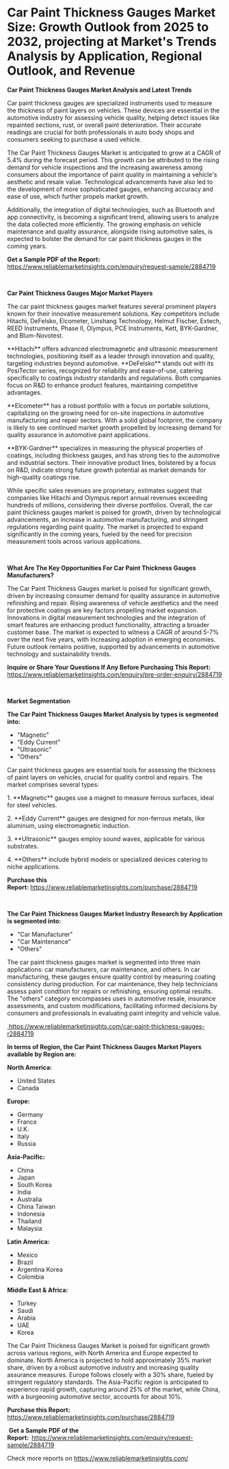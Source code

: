 <p><h1>Car Paint Thickness Gauges Market Size: Growth Outlook from 2025 to 2032, projecting at Market's Trends Analysis by Application, Regional Outlook, and Revenue</h1></p><p><strong>Car Paint Thickness Gauges Market Analysis and Latest Trends</strong></p>
<p><p>Car paint thickness gauges are specialized instruments used to measure the thickness of paint layers on vehicles. These devices are essential in the automotive industry for assessing vehicle quality, helping detect issues like repainted sections, rust, or overall paint deterioration. Their accurate readings are crucial for both professionals in auto body shops and consumers seeking to purchase a used vehicle.</p><p>The Car Paint Thickness Gauges Market is anticipated to grow at a CAGR of 5.4% during the forecast period. This growth can be attributed to the rising demand for vehicle inspections and the increasing awareness among consumers about the importance of paint quality in maintaining a vehicle's aesthetic and resale value. Technological advancements have also led to the development of more sophisticated gauges, enhancing accuracy and ease of use, which further propels market growth. </p><p>Additionally, the integration of digital technologies, such as Bluetooth and app connectivity, is becoming a significant trend, allowing users to analyze the data collected more efficiently. The growing emphasis on vehicle maintenance and quality assurance, alongside rising automotive sales, is expected to bolster the demand for car paint thickness gauges in the coming years.</p></p>
<p><strong>Get a Sample PDF of the Report:&nbsp;</strong> <a href="https://www.reliablemarketinsights.com/enquiry/request-sample/2884719?utm_campaign=3024&utm_medium=2&utm_source=Github&utm_content=ia&utm_term=13032025&utm_id=car-paint-thickness-gauges">https://www.reliablemarketinsights.com/enquiry/request-sample/2884719</a></p>
<p>&nbsp;</p>
<p><strong>Car Paint Thickness Gauges Major Market Players</strong></p>
<p><p>The car paint thickness gauges market features several prominent players known for their innovative measurement solutions. Key competitors include Hitachi, DeFelsko, Elcometer, Linshang Technology, Helmut Fischer, Extech, REED Instruments, Phase II, Olympus, PCE Instruments, Kett, BYK-Gardner, and Blum-Novotest. </p><p>**Hitachi** offers advanced electromagnetic and ultrasonic measurement technologies, positioning itself as a leader through innovation and quality, targeting industries beyond automotive. **DeFelsko** stands out with its PosiTector series, recognized for reliability and ease-of-use, catering specifically to coatings industry standards and regulations. Both companies focus on R&D to enhance product features, maintaining competitive advantages.</p><p>**Elcometer** has a robust portfolio with a focus on portable solutions, capitalizing on the growing need for on-site inspections in automotive manufacturing and repair sectors. With a solid global footprint, the company is likely to see continued market growth propelled by increasing demand for quality assurance in automotive paint applications.</p><p>**BYK-Gardner** specializes in measuring the physical properties of coatings, including thickness gauges, and has strong ties to the automotive and industrial sectors. Their innovative product lines, bolstered by a focus on R&D, indicate strong future growth potential as market demands for high-quality coatings rise.</p><p>While specific sales revenues are proprietary, estimates suggest that companies like Hitachi and Olympus report annual revenues exceeding hundreds of millions, considering their diverse portfolios. Overall, the car paint thickness gauges market is poised for growth, driven by technological advancements, an increase in automotive manufacturing, and stringent regulations regarding paint quality. The market is projected to expand significantly in the coming years, fueled by the need for precision measurement tools across various applications.</p></p>
<p>&nbsp;</p>
<p><strong>What Are The Key Opportunities For Car Paint Thickness Gauges Manufacturers?</strong></p>
<p><p>The Car Paint Thickness Gauges market is poised for significant growth, driven by increasing consumer demand for quality assurance in automotive refinishing and repair. Rising awareness of vehicle aesthetics and the need for protective coatings are key factors propelling market expansion. Innovations in digital measurement technologies and the integration of smart features are enhancing product functionality, attracting a broader customer base. The market is expected to witness a CAGR of around 5-7% over the next five years, with increasing adoption in emerging economies. Future outlook remains positive, supported by advancements in automotive technology and sustainability trends.</p></p>
<p><strong>Inquire or Share Your Questions If Any Before Purchasing This Report:</strong> <a href="https://www.reliablemarketinsights.com/enquiry/pre-order-enquiry/2884719?utm_campaign=3024&utm_medium=2&utm_source=Github&utm_content=ia&utm_term=13032025&utm_id=car-paint-thickness-gauges">https://www.reliablemarketinsights.com/enquiry/pre-order-enquiry/2884719</a></p>
<p>&nbsp;</p>
<p><strong>Market Segmentation</strong></p>
<p><strong>The Car Paint Thickness Gauges Market Analysis by types is segmented into:</strong></p>
<p><ul><li>"Magnetic"</li><li>"Eddy Current"</li><li>"Ultrasonic"</li><li>"Others"</li></ul></p>
<p><p>Car paint thickness gauges are essential tools for assessing the thickness of paint layers on vehicles, crucial for quality control and repairs. The market comprises several types: </p><p>1. **Magnetic** gauges use a magnet to measure ferrous surfaces, ideal for steel vehicles. </p><p>2. **Eddy Current** gauges are designed for non-ferrous metals, like aluminum, using electromagnetic induction. </p><p>3. **Ultrasonic** gauges employ sound waves, applicable for various substrates. </p><p>4. **Others** include hybrid models or specialized devices catering to niche applications.</p></p>
<p><strong>Purchase this Report:&nbsp;</strong><a href="https://www.reliablemarketinsights.com/purchase/2884719?utm_campaign=3024&utm_medium=2&utm_source=Github&utm_content=ia&utm_term=13032025&utm_id=car-paint-thickness-gauges">https://www.reliablemarketinsights.com/purchase/2884719</a></p>
<p>&nbsp;</p>
<p><strong>The Car Paint Thickness Gauges Market Industry Research by Application is segmented into:</strong></p>
<p><ul><li>"Car Manufacturer"</li><li>"Car Maintenance"</li><li>"Others"</li></ul></p>
<p><p>The car paint thickness gauges market is segmented into three main applications: car manufacturers, car maintenance, and others. In car manufacturing, these gauges ensure quality control by measuring coating consistency during production. For car maintenance, they help technicians assess paint condition for repairs or refinishing, ensuring optimal results. The "others" category encompasses uses in automotive resale, insurance assessments, and custom modifications, facilitating informed decisions by consumers and professionals in evaluating paint integrity and vehicle value.</p></p>
<p><a href="https://www.reliablemarketinsights.com/car-paint-thickness-gauges-r2884719?utm_campaign=3024&utm_medium=2&utm_source=Github&utm_content=ia&utm_term=13032025&utm_id=car-paint-thickness-gauges">&nbsp;https://www.reliablemarketinsights.com/car-paint-thickness-gauges-r2884719</a></p>
<p><strong>In terms of Region, the Car Paint Thickness Gauges Market Players available by Region are:</strong></p>
<p>
    <p> <strong> North America: </strong>
        <ul>
            <li>United States</li>
            <li>Canada</li>
        </ul>
        </p> 
    <p> <strong> Europe: </strong>
        <ul>
            <li>Germany</li>
            <li>France</li>
            <li>U.K.</li>
            <li>Italy</li>
            <li>Russia</li>
        </ul>
        </p> 
    <p> <strong> Asia-Pacific: </strong>
        <ul>
            <li>China</li>
            <li>Japan</li>
            <li>South Korea</li>
            <li>India</li>
            <li>Australia</li>
            <li>China Taiwan</li>
            <li>Indonesia</li>
            <li>Thailand</li>
            <li>Malaysia</li>
        </ul>
        </p> 
    <p> <strong> Latin America: </strong>
        <ul>
            <li>Mexico</li>
            <li>Brazil</li>
            <li>Argentina Korea</li>
            <li>Colombia</li>
        </ul>
        </p> 
    <p> <strong> Middle East & Africa: </strong>
        <ul>
            <li>Turkey</li>
            <li>Saudi</li>
            <li>Arabia</li>
            <li>UAE</li>
            <li>Korea</li>
        </ul>
    </p>
    </p>
<p><p>The Car Paint Thickness Gauges Market is poised for significant growth across various regions, with North America and Europe expected to dominate. North America is projected to hold approximately 35% market share, driven by a robust automotive industry and increasing quality assurance measures. Europe follows closely with a 30% share, fueled by stringent regulatory standards. The Asia-Pacific region is anticipated to experience rapid growth, capturing around 25% of the market, while China, with a burgeoning automotive sector, accounts for about 10%.</p></p>
<p><strong>Purchase this Report: </strong><a href="https://www.reliablemarketinsights.com/purchase/2884719?utm_campaign=3024&utm_medium=2&utm_source=Github&utm_content=ia&utm_term=13032025&utm_id=car-paint-thickness-gauges">https://www.reliablemarketinsights.com/purchase/2884719</a></p>
<p>&nbsp;<strong>Get a Sample PDF of the Report:&nbsp;&nbsp;</strong><a href="https://www.reliablemarketinsights.com/enquiry/request-sample/2884719?utm_campaign=3024&utm_medium=2&utm_source=Github&utm_content=ia&utm_term=13032025&utm_id=car-paint-thickness-gauges">https://www.reliablemarketinsights.com/enquiry/request-sample/2884719</a></p>
<p><strong></strong></p>
<p>Check more reports on <a href="https://www.reliablemarketinsights.com/?utm_campaign=3024&utm_medium=2&utm_source=Github&utm_content=ia&utm_term=13032025&utm_id=car-paint-thickness-gauges">https://www.reliablemarketinsights.com/</a></p>